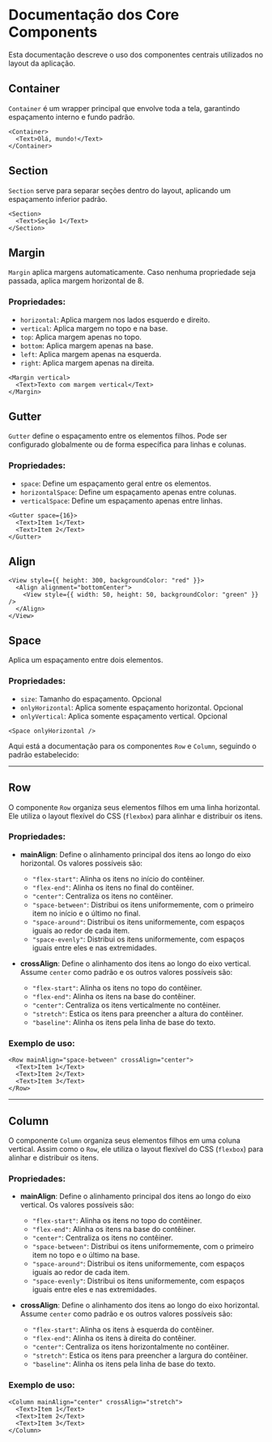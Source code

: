 # Documentação dos Core Components

Esta documentação descreve o uso dos componentes centrais utilizados no layout da aplicação.

## Container

`Container` é um wrapper principal que envolve toda a tela, garantindo espaçamento interno e fundo padrão.

```tsx
<Container>
  <Text>Olá, mundo!</Text>
</Container>
```

## Section

`Section` serve para separar seções dentro do layout, aplicando um espaçamento inferior padrão.

```tsx
<Section>
  <Text>Seção 1</Text>
</Section>
```


## Margin

`Margin` aplica margens automaticamente. Caso nenhuma propriedade seja passada, aplica margem horizontal de 8.

### Propriedades:

- `horizontal`: Aplica margem nos lados esquerdo e direito.
- `vertical`: Aplica margem no topo e na base.
- `top`: Aplica margem apenas no topo.
- `bottom`: Aplica margem apenas na base.
- `left`: Aplica margem apenas na esquerda.
- `right`: Aplica margem apenas na direita.

```tsx
<Margin vertical>
  <Text>Texto com margem vertical</Text>
</Margin>
```

## Gutter

`Gutter` define o espaçamento entre os elementos filhos. Pode ser configurado globalmente ou de forma específica para linhas e colunas.

### Propriedades:

- `space`: Define um espaçamento geral entre os elementos.
- `horizontalSpace`: Define um espaçamento apenas entre colunas.
- `verticalSpace`: Define um espaçamento apenas entre linhas.

```tsx
<Gutter space={16}>
  <Text>Item 1</Text>
  <Text>Item 2</Text>
</Gutter>
```

## Align

```tsx
<View style={{ height: 300, backgroundColor: "red" }}>
  <Align alignment="bottomCenter">
    <View style={{ width: 50, height: 50, backgroundColor: "green" }} />
  </Align>
</View>
```

## Space

Aplica um espaçamento entre dois elementos.

### Propriedades:

- `size`: Tamanho do espaçamento. Opcional
- `onlyHorizontal`: Aplica somente espaçamento horizontal. Opcional
- `onlyVertical`: Aplica somente espaçamento vertical. Opcional

```tsx
<Space onlyHorizontal />
```

Aqui está a documentação para os componentes `Row` e `Column`, seguindo o padrão estabelecido:

---

## Row

O componente `Row` organiza seus elementos filhos em uma linha horizontal. Ele utiliza o layout flexível do CSS (`flexbox`) para alinhar e distribuir os itens.

### Propriedades:

- **mainAlign**: Define o alinhamento principal dos itens ao longo do eixo horizontal. Os valores possíveis são:

  - `"flex-start"`: Alinha os itens no início do contêiner.
  - `"flex-end"`: Alinha os itens no final do contêiner.
  - `"center"`: Centraliza os itens no contêiner.
  - `"space-between"`: Distribui os itens uniformemente, com o primeiro item no início e o último no final.
  - `"space-around"`: Distribui os itens uniformemente, com espaços iguais ao redor de cada item.
  - `"space-evenly"`: Distribui os itens uniformemente, com espaços iguais entre eles e nas extremidades.

- **crossAlign**: Define o alinhamento dos itens ao longo do eixo vertical. Assume `center` como padrão e os outros valores possíveis são:
  - `"flex-start"`: Alinha os itens no topo do contêiner.
  - `"flex-end"`: Alinha os itens na base do contêiner.
  - `"center"`: Centraliza os itens verticalmente no contêiner.
  - `"stretch"`: Estica os itens para preencher a altura do contêiner.
  - `"baseline"`: Alinha os itens pela linha de base do texto.

### Exemplo de uso:

```tsx
<Row mainAlign="space-between" crossAlign="center">
  <Text>Item 1</Text>
  <Text>Item 2</Text>
  <Text>Item 3</Text>
</Row>
```

---

## Column

O componente `Column` organiza seus elementos filhos em uma coluna vertical. Assim como o `Row`, ele utiliza o layout flexível do CSS (`flexbox`) para alinhar e distribuir os itens.

### Propriedades:

- **mainAlign**: Define o alinhamento principal dos itens ao longo do eixo vertical. Os valores possíveis são:

  - `"flex-start"`: Alinha os itens no topo do contêiner.
  - `"flex-end"`: Alinha os itens na base do contêiner.
  - `"center"`: Centraliza os itens no contêiner.
  - `"space-between"`: Distribui os itens uniformemente, com o primeiro item no topo e o último na base.
  - `"space-around"`: Distribui os itens uniformemente, com espaços iguais ao redor de cada item.
  - `"space-evenly"`: Distribui os itens uniformemente, com espaços iguais entre eles e nas extremidades.

- **crossAlign**: Define o alinhamento dos itens ao longo do eixo horizontal. Assume `center` como padrão e os outros valores possíveis são:
  - `"flex-start"`: Alinha os itens à esquerda do contêiner.
  - `"flex-end"`: Alinha os itens à direita do contêiner.
  - `"center"`: Centraliza os itens horizontalmente no contêiner.
  - `"stretch"`: Estica os itens para preencher a largura do contêiner.
  - `"baseline"`: Alinha os itens pela linha de base do texto.

### Exemplo de uso:

```tsx
<Column mainAlign="center" crossAlign="stretch">
  <Text>Item 1</Text>
  <Text>Item 2</Text>
  <Text>Item 3</Text>
</Column>
```
